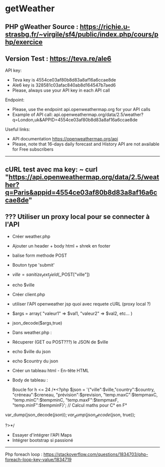 # getWeather
PHP gWeather
Source : https://richie.u-strasbg.fr/~virgile/sf4/public/index.php/cours/php/exercice
----------------------------------------------------------------------------------------
Version Test : https://teva.re/ale6
----------------------------------------------------------------------------------------
API key:
- Teva key is 4554ce03af80b8d83a8af16a6ccae8de
- Ale6 key is 328581c03afac840ab8d164547b7aed6
- Please, always use your API key in each API call

Endpoint:
- Please, use the endpoint api.openweathermap.org for your API calls
- Example of API call:
api.openweathermap.org/data/2.5/weather?q=London,uk&APPID=4554ce03af80b8d83a8af16a6ccae8de

Useful links:
- API documentation https://openweathermap.org/api
- Please, note that 16-days daily forecast and History API are not available for Free subscribers
----------------------------------------------------------------------------------------
cURL test avec ma key:
~ curl "https://api.openweathermap.org/data/2.5/weather?q=Paris&appid=4554ce03af80b8d83a8af16a6ccae8de"
----------------------------------------------------------------------------------------
???
Utiliser un proxy local pour se connecter à l'API
----------------------------------------------------------------------------------------
 - Créer weather.php
 - Ajouter un header + body html + shrek en footer
 - balise form methode POST
 - Bouton type 'submit' 
 - $ville = sanitize_text_field($_POST["ville"])
 - echo $ville
- Créer client.php
- utiliser l'API openweather jsp quoi avec requete cURL (proxy local ?)
- $args = array( "valeur1" => $val1, "valeur2" => $val2, etc... )
- json_decode($args,true)
- Dans weather.php : <?php include 'client.php';?>
- Récuperer (GET ou POST???) le JSON de $ville
- echo $ville  du json
- echo $country du json
- Créer un tableau html - En-tête HTML
- Body de tableau :
  
  Boucle for h <= 24
/*<?php
$json = '{"ville":$ville,"country":$country, "créneau":$creneau, "prévision":$prevision, "temp.maxC":$tempmaxC, "temp.minC":$tempminC, "temp.maxF":$tempmaxF, "temp.minF":$tempminF}'; // Calcul maths pour C° en F°

var_dump(json_decode($json));
var_dump(json_decode($json, true));

?>*/

- Essayer d'intégrer l'API Maps
- Intégrer bootstrap si passioné

----------------

Php foreach loop : https://stackoverflow.com/questions/1834703/php-foreach-loop-key-value/1834719

